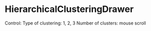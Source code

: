 # HierarchicalClusteringDrawer

Control:
Type of clustering: 1, 2, 3
Number of clusters: mouse scroll